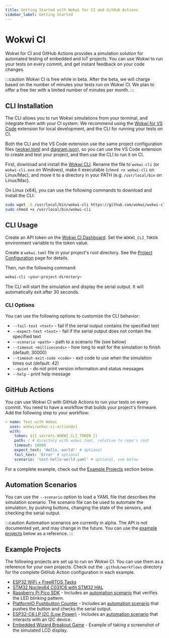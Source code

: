 ```yaml
---
title: Getting Started with Wokwi for CI and GitHub Actions
sidebar_label: Getting Started
---
```


# Wokwi CI

Wokwi for CI and GitHub Actions provides a simulation solution for automated testing of embedded and IoT projects. You can use Wokwi to run your tests on every commit, and get instant feedback on your code changes.

:::caution
Wokwi CI is free while in beta. After the beta, we will charge based on the number of minutes your tests run on Wokwi CI. We plan to offer a free tier with a limited number of minutes per month.
:::

## CLI Installation

The CLI allows you to run Wokwi simulations from your terminal, and integrate them with your CI system. We recommend using the [Wokwi for VS Code](../vscode/getting-started) extension for local development, and the CLI for running your tests on CI.

Both the CLI and the VS Code extension use the same project configuration files ([wokwi.toml](../vscode/project-config) and [diagram.json](../diagram-format)), so you can use the VS Code extension to create and test your project, and then use the CLI to run it on CI.

First, download and install the [Wokwi CLI](https://github.com/wokwi/wokwi-cli/releases/latest). Rename the file to `wokwi-cli` (or `wokwi-cli.exe` on Windows), make it executable (`chmod +x wokwi-cli` on Linux/Mac), and move it to a directory in your PATH (e.g. `/usr/local/bin` on Linux/Mac).

On Linux (x64), you can use the following commands to download and install the CLI:

```bash
sudo wget -O /usr/local/bin/wokwi-cli https://github.com/wokwi/wokwi-cli/releases/latest/download/wokwi-cli-linuxstatic-x64
sudo chmod +x /usr/local/bin/wokwi-cli
```

## CLI Usage

Create an API token on the [Wokwi CI Dashboard](https://wokwi.com/dashboard/ci). Set the `WOKWI_CLI_TOKEN` environment variable to the token value.

Create a `wokwi.toml` file in your project's root directory. See the [Project Configuration](../vscode/project-config) page for details.

Then, run the following command:

```bash
wokwi-cli <your-project-directory>
```

The CLI will start the simulation and display the serial output. It will automatically exit after 30 seconds.

### CLI Options

You can use the following options to customize the CLI behavior:

- `--fail-text <text>` - fail if the serial output contains the specified text
- `--expect-text <text>` - fail if the serial output does not contain the specified text
- `--scenario <path>` - path to a scenario file (see below)
- `--timeout <milliseconds>` - how long to wait for the simulation to finish (default: 30000)
- `--timeout-exit-code <code>` - exit code to use when the simulation times out (default: 42)
- `--quiet` - do not print version information and status messages
- `--help` - print help message

## GitHub Actions

You can use Wokwi CI with GitHub Actions to run your tests on every commit. You need to have a workflow that builds your project's firmware. Add the following step to your workflow:

```yaml
- name: Test with Wokwi
  uses: wokwi/wokwi-ci-action@v1
  with:
    token: ${{ secrets.WOKWI_CLI_TOKEN }}
    path: / # directory with wokwi.toml, relative to repo's root
    timeout: 10000
    expect_text: 'Hello, world!' # optional
    fail_text: 'Error' # optional
    scenario: 'test-hello-world.yaml' # optional, see below
```

For a complete example, check out the [Example Projects](#example-projects) section below.

## Automation Scenarios

You can use the `--scenario` option to load a YAML file that describes the simulation scenario. The scenario file can be used to automate the simulation, by pushing buttons, changing the state of the sensors, and checking the serial output.

:::caution
Automation scenarios are currently in alpha. The API is not documented yet, and may change in the future. You can use the [example projects](#example-projects) below as a reference.
:::

## Example Projects

The following projects are set up to run on Wokwi CI. You can use them as a reference for your own projects. Check out the `.github/workflows` directory for the complete GitHub Action configuration in each example.

- [ESP32 WiFi + FreeRTOS Tasks](https://github.com/wokwi/esp32-idf-hello-wifi)
- [STM32 Nucleo64 C031C6 with STM32 HAL](https://github.com/wokwi/stm32-hello-wokwi)
- [Raspberry Pi Pico SDK](https://github.com/wokwi/pico-sdk-blink) - Includes an [automation scenario](https://github.com/wokwi/pico-sdk-blink/blob/main/blink.test.yaml) that verifies the LED blinking pattern.
- [PlatformIO Pushbutton Counter](https://github.com/wokwi/platform-io-esp32-counter-ci) - Includes an [automation scenario](https://github.com/wokwi/platform-io-esp32-counter-ci/blob/main/button.test.yaml) that pushes the button and checks the serial output.
- [ESP32-C6 LP I2C (Low Power)](https://github.com/wokwi/esp32c6-i2c-lp) - Includes an [automation scenario](https://github.com/wokwi/esp32c6-i2c-lp/blob/main/lp.test.yaml) that interacts with an I2C device.
- [Embedded Wizard Breakout Game](https://github.com/wokwi/esp-wrover-kit-embedded-wizard-wokwi) - Example of taking a screenshot of the simulated LCD display.
